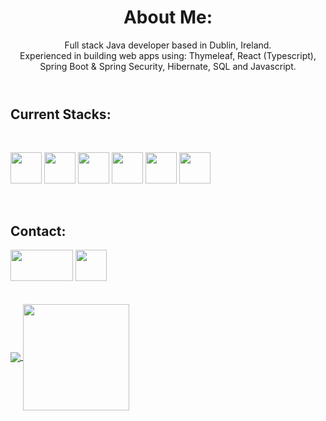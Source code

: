  <header>
        <h1>About Me:</h1>
        Full stack Java developer based in Dublin, Ireland. </br>
        Experienced in building web apps using: Thymeleaf,  React (Typescript), Spring Boot & Spring Security, Hibernate, SQL and
        Javascript.
    </header>

   <h2>Current Stacks:</h2>

   <div style="display: inline_block"><br>
        <p>
           <img src="https://cdn.jsdelivr.net/gh/devicons/devicon/icons/java/java-original-wordmark.svg" width="50"
                height="50" />
            <img src="https://cdn.jsdelivr.net/gh/devicons/devicon/icons/spring/spring-original-wordmark.svg" width="50"
                height="50" />
            <img src="https://cdn.jsdelivr.net/gh/devicons/devicon/icons/mysql/mysql-original.svg" width="50"
                height="50" />
            <img src="https://cdn.jsdelivr.net/gh/devicons/devicon/icons/react/react-original-wordmark.svg" width="50"
            height="50" />
            <img src="https://cdn.jsdelivr.net/gh/devicons/devicon/icons/javascript/javascript-original.svg" width="50"
                height="50" />
            <img src="https://cdn.jsdelivr.net/gh/devicons/devicon/icons/typescript/typescript-original.svg" width="50"
                height="50" />
        </p>
    </div>
    </br>
    
   <h2>Contact:</h2>
   <div>
        <a href="https://www.linkedin.com/in/niall-j-murray/" target="_blank"><img
                src="https://upload.wikimedia.org/wikipedia/commons/b/b1/LinkedIn_Logo_2013_%282%29.svg" width="100"
                height="50"></a>
        <a href="mailto: niall_murray@outlook.com">
            <img src="https://upload.wikimedia.org/wikipedia/commons/d/df/Microsoft_Office_Outlook_%282018%E2%80%93present%29.svg"
                width="50" height="50"></a>
        </br>
    </div>
</br>
</br>
   <div>
        <a href="https://github.com/Niall-J-Murray">
            <img align="center"
                src="https://github-readme-stats.vercel.app/api?username=Niall-J-Murray&show_icons=true&theme=transparent&include_all_commits=true&count_private=true&hide=issues" />
            <img align="center" height="170"
              src="https://github-readme-stats.vercel.app/api/top-langs/?username=Niall-J-Murray&layout=compact&langs_count=16&theme=dark"
             />
        </a>
   </div>
 <!--   
 <div>
  <img align="center"
                src="https://github-readme-stats.vercel.app/api?username=Niall-J-Murray&show_icons=true&theme=transparent&include_all_commits=true&count_private=true&hide=issues" />
      [![Anurag's GitHub stats](https://github-readme-stats.vercel.app/api?username=Niall-J-Murray)](https://github.com/anuraghazra/github-readme-stats)
 </div>  
   -->
